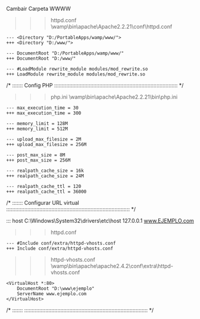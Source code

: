 Cambair Carpeta WWWW

>>> httpd.conf
    \wamp\bin\apache\Apache2.2.21\conf\httpd.conf

    --- <Directory "D:/PortableApps/wamp/www/">
    +++ <Directory "D:/www/">

    --- DocumentRoot "D:/PortableApps/wamp/www/"
    +++ DocumentRoot "D:/www/"

    --- #LoadModule rewrite_module modules/mod_rewrite.so
    +++ LoadModule rewrite_module modules/mod_rewrite.so


/* ::::::: Config PHP
:::::::::::::::::::::::::::::::::::::::::::::::::::::::::::::::::::::::::::::::::: */

>>> php.ini
    \wamp\bin\apache\Apache2.2.21\bin\php.ini

    --- max_execution_time = 30
    +++ max_execution_time = 300

    --- memory_limit = 128M
    +++ memory_limit = 512M

    --- upload_max_filesize = 2M
    +++ upload_max_filesize = 256M

    --- post_max_size = 8M
    +++ post_max_size = 256M

    --- realpath_cache_size = 16k
    +++ realpath_cache_size = 24M

    --- realpath_cache_ttl = 120
    +++ realpath_cache_ttl = 36000

/* ::::::: Configurar URL virtual
:::::::::::::::::::::::::::::::::::::::::::::::::::::::::::::::::::::::::::::::::: */

::: host
    C:\Windows\System32\drivers\etc\host
    127.0.0.1   www.EJEMPLO.com

>>> httpd.conf

    --- #Include conf/extra/httpd-vhosts.conf
    +++ Include conf/extra/httpd-vhosts.conf

>>> httpd-vhosts.conf
    \wamp\bin\apache\apache2.4.2\conf\extra\httpd-vhosts.conf

    <VirtualHost *:80>
        DocumentRoot "D:\www\ejemplo"
        ServerName www.ejemplo.com
    </VirtualHost>


/* :::::::
:::::::::::::::::::::::::::::::::::::::::::::::::::::::::::::::::::::::::::::::::: */
